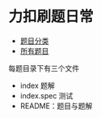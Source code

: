 # 力扣刷题日常

- [题目分类](./assets/docs/CATEGORY.md)
- [所有题目](./assets/docs/PROBLEMS.md)


每题目录下有三个文件
- index 题解
- index.spec 测试
- README：题目与题解


